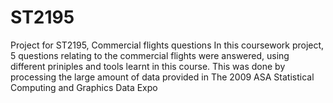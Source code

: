 # ST2195
Project for ST2195, Commercial flights questions
In this coursework project, 5 questions relating to the commercial flights were answered, using different priniples and tools learnt in this course. This was done by processing the large amount of data provided in The 2009 ASA Statistical Computing and Graphics Data Expo
